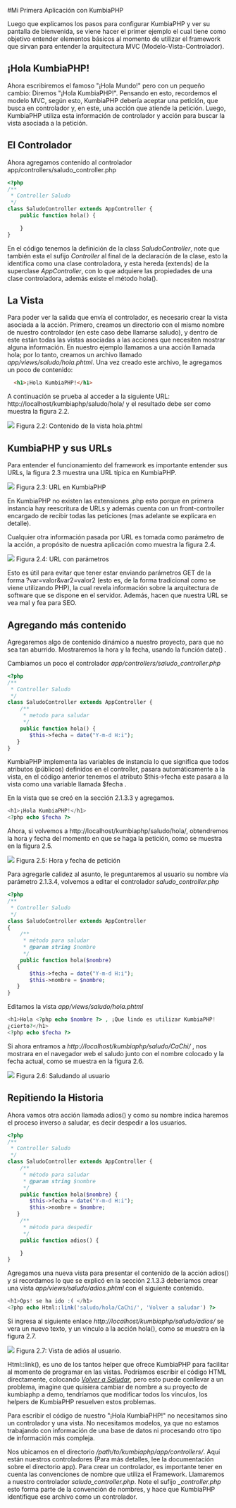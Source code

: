 #Mi Primera Aplicación con KumbiaPHP

Luego que explicamos los pasos para configurar KumbiaPHP y ver su pantalla de
bienvenida, se viene hacer el primer ejemplo el cual tiene como objetivo
entender elementos básicos al momento de utilizar el framework que sirvan
para entender la arquitectura MVC (Modelo-Vista-Controlador).

## ¡Hola KumbiaPHP!

Ahora escribiremos el famoso "¡Hola Mundo!" pero con un pequeño cambio:
Diremos "¡Hola KumbiaPHP!". Pensando en esto, recordemos el modelo MVC, según
esto, KumbiaPHP debería aceptar una petición, que busca en controlador y,
en este, una acción que atiende la petición. Luego, KumbiaPHP utiliza esta
información de controlador y acción para buscar la vista asociada a la
petición.

## El Controlador

Ahora agregamos contenido al controlador app/controllers/saludo_controller.php
```php
<?php
/** 
 * Controller Saludo
 */
class SaludoController extends AppController {
    public function hola() {

    }
}
 ```

En el código tenemos la definición de la class *SaludoController*, note que
también esta el sufijo *Controller* al final de la declaración de la clase, esto
la identifica como una clase controladora, y esta hereda (extends) de la
superclase *AppController*, con lo que adquiere las propiedades de una clase
controladora, además existe el método hola().

## La Vista

Para poder ver la salida que envía el controlador, es necesario crear la vista
asociada a la acción. Primero, creamos un directorio con el mismo nombre de
nuestro controlador (en este caso debe llamarse saludo), y dentro de este
están todas las vistas asociadas a las acciones que necesiten mostrar alguna
información. En nuestro ejemplo llamamos a una acción llamada hola; por lo
tanto, creamos un archivo llamado *app/views/saludo/hola.phtml*. Una vez creado
este archivo, le agregamos un poco de contenido:

```html
  <h1>¡Hola KumbiaPHP!</h1>
```
  
A continuación se prueba al acceder a la siguiente URL: http://localhost/kumbiaphp/saludo/hola/ y el resultado debe ser como muestra la figura 2.2.

![](../images/image06.png)
Figura 2.2: Contenido de la vista hola.phtml

## KumbiaPHP y sus URLs

Para entender el funcionamiento del framework es importante entender sus URLs,
la figura 2.3 muestra una URL típica en KumbiaPHP.

![](../images/image08.png)
Figura 2.3: URL en KumbiaPHP

En KumbiaPHP no existen las extensiones .php esto porque en primera instancia
hay reescritura de URLs y además cuenta con un front-controller encargado de
recibir todas las peticiones (mas adelante se explicara en detalle).

Cualquier otra información pasada por URL es tomada como parámetro de la
acción, a propósito de nuestra aplicación como muestra la figura 2.4.

![](../images/image05.png)
Figura 2.4: URL con parámetros

Esto es útil para evitar que tener estar enviando parámetros GET de la forma
?var=valor&var2=valor2 (esto es, de la forma tradicional como se viene
utilizando PHP), la cual revela información sobre la arquitectura de software
que se dispone en el servidor. Además, hacen que nuestra URL se vea mal y fea para SEO.

## Agregando más contenido

Agregaremos algo de contenido dinámico a nuestro proyecto, para que no sea tan
aburrido. Mostraremos la hora y la fecha, usando la función date() .

Cambiamos un poco el controlador *app/controllers/saludo_controller.php*

```php
<?php
/**
 * Controller Saludo
 */ 
class SaludoController extends AppController {
    /** 
     * metodo para saludar
     */
    public function hola() { 
       $this->fecha = date("Y-m-d H:i");
   }
}
```
  
KumbiaPHP implementa las variables de instancia lo que significa que todos
atributos (públicos) definidos en el controller, pasara automáticamente a la vista, en el
código anterior tenemos el atributo $this->fecha  este pasara a la vista como
una variable llamada $fecha .

En la vista que se creó en la sección 2.1.3.3 y agregamos.

```php
<h1>¡Hola KumbiaPHP!</h1>
<?php echo $fecha ?>
``` 
  
Ahora, si volvemos a http://localhost/kumbiaphp/saludo/hola/, obtendremos la hora
y fecha del momento en que se haga la petición, como se muestra en la figura 2.5.

![](../images/image02.png)
Figura 2.5: Hora y fecha de petición

Para agregarle calidez al asunto, le preguntaremos al usuario su nombre
vía parámetro 2.1.3.4, volvemos a editar el controlador *saludo_controller.php*

```php
<?php
/** 
 * Controller Saludo
 */ 
class SaludoController extends AppController
{
    /** 
     * método para saludar
     * @param string $nombre
     */ 
    public function hola($nombre)
   {
       $this->fecha = date("Y-m-d H:i");
       $this->nombre = $nombre;
   }
}
```
  
Editamos la vista *app/views/saludo/hola.phtml*

```php
<h1>Hola <?php echo $nombre ?> , ¡Que lindo es utilizar KumbiaPHP!
¿cierto?</h1>
<?php echo $fecha ?> 
```
  
Si ahora entramos a *http://localhost/kumbiaphp/saludo/CaChi/* , nos mostrara en el navegador web
el saludo junto con el nombre colocado y la fecha actual, como se muestra en
la figura 2.6.

![](../images/image09.png)
Figura 2.6: Saludando al usuario

## Repitiendo la Historia

Ahora vamos otra acción llamada adios()  y como su nombre indica haremos el
proceso inverso a saludar, es decir despedir a los usuarios.

```php
<?php
/** 
 * Controller Saludo
 */ 
class SaludoController extends AppController {
    /** 
     * método para saludar
     * @param string $nombre
     */ 
    public function hola($nombre) {
       $this->fecha = date("Y-m-d H:i");
       $this->nombre = $nombre;
   }
    /** 
     * método para despedir
     */ 
    public function adios() {

    }
}
```
  
Agregamos una nueva vista para presentar el contenido de la acción adios()  y
si recordamos lo que se explicó en la sección 2.1.3.3 deberíamos crear una
vista *app/views/saludo/adios.phtml*  con el siguiente contenido.
```php
<h1>Ops! se ha ido :( </h1>
<?php echo Html::link('saludo/hola/CaChi/', 'Volver a saludar') ?>
```
  
Si ingresa al siguiente enlace *http://localhost/kumbiaphp/saludo/adios/* se vera un nuevo texto,
y un vinculo a la acción hola(), como se muestra en la figura 2.7.

![](../images/image04.png)
Figura 2.7: Vista de adiós al usuario.

Html::link(), es uno de los tantos helper que ofrece KumbiaPHP para facilitar
al momento de programar en las vistas. Podríamos escribir el código HTML
directamente, colocando *<a href="kumbiaphp/saludo/hola/CaChi/">Volver a
Saludar</a>*, pero esto puede conllevar a un problema, imagine que quisiera
cambiar de nombre a su proyecto de kumbiaphp a demo, tendríamos que modificar
todos los vínculos, los helpers de KumbiaPHP resuelven estos problemas.

Para escribir el código de nuestro "¡Hola KumbiaPHP!" no necesitamos sino un
controlador y una vista. No necesitamos modelos, ya que no estamos trabajando
con información de una base de datos ni procesando otro tipo de información más compleja.

Nos ubicamos en el directorio */path/to/kumbiaphp/app/controllers/*. Aquí
están nuestros controladores (Para más detalles, lee la documentación sobre
el directorio app). Para crear un controlador, es importante tener en cuenta
las convenciones de nombre que utiliza el Framework. Llamaremos a nuestro
controlador *saludo_controller.php*. Note el sufijo *_controller.php* esto
forma parte de la convención de nombres, y hace que KumbiaPHP identifique ese
archivo como un controlador.
